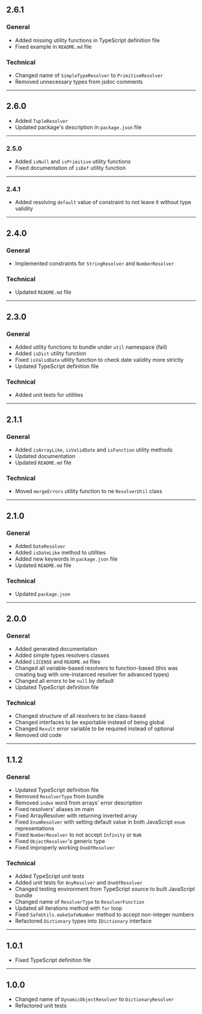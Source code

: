 ## 2.6.1
### General
- Added missing utility functions in TypeScript definition file
- Fixed example in `README.md` file

### Technical
- Changed name of `SimpleTypeResolver` to `PrimitiveResolver`
- Removed unnecessary types from jsdoc comments

---

## 2.6.0
- Added `TupleResolver`
- Updated package's description in `package.json` file

---

### 2.5.0
- Added `isNull` and `isPrimitive` utility functions
- Fixed documentation of `isDef` utility function

---

### 2.4.1
- Added resolving `default` value of constraint to not leave it without type validity


---

## 2.4.0
### General
- Implemented constraints for `StringResolver` and `NumberResolver`

### Technical
- Updated `README.md` file

---

## 2.3.0
### General
- Added utility functions to bundle under `util` namespace (fail)
- Added `isDict` utility function
- Fixed `isValidDate` utility function to check date validity more strictly
- Updated TypeScript definition file

### Technical
- Added unit tests for utilities


---

## 2.1.1
### General
- Added `isArrayLike`, `isValidDate` and `isFunction` utility methods
- Updated documentation
- Updated `README.md` file

### Technical
- Moved `mergeErrors` utility function to ne `ResolverUtil` class

---

## 2.1.0
### General
- Added `DateResolver`
- Added `isDateLike` method to utilities
- Added new keywords in `package.json` file
- Updated `README.md` file

### Technical
- Updated `package.json`


---

## 2.0.0
### General
- Added generated documentation
- Added simple types resolvers classes
- Added `LICENSE` and `README.md` files
- Changed all variable-based resolvers to function-based (this was creating bug with one-instanced resolver for advanced types)
- Changed all errors to be `null` by default
- Updated TypeScript definition file

### Technical
- Changed structure of all resolvers to be class-based
- Changed interfaces to be exportable instead of being global
- Changed `Result` error variable to be required instead of optional
- Removed old code

---

## 1.1.2
### General
- Updated TypeScript definition file
- Removed `ResolverType` from bundle
- Removed `index` word from arrays' error description
- Fixed resolvers' aliases im main
- Fixed ArrayResolver with returning inverted array
- Fixed `EnumResolver` with setting default value in both JavaScript `enum` representations
- Fixed `NumberResolver` to not accept `Infinity` or `NaN`
- Fixed `ObjectResolver`'s generic type
- Fixed improperly working `OneOfResolver`

### Technical
- Added TypeScript unit tests
- Added unit tests for `AnyResolver` and `OneOfResolver`
- Changed testing environment from TypeScript source to built JavaScript bundle
- Changed name of `ResolverType` to `ResolverFunction`
- Updated all iterations method with `for` loop
- Fixed `SafeUtils.makeSafeNumber` method to accept non-integer numbers
- Refactored `Dictionary` types into `IDictionary` interface

---

## 1.0.1
- Fixed TypeScript definition file

---

## 1.0.0
- Changed name of `DynamicObjectResolver` to `DictionaryResolver`
- Refactored unit tests